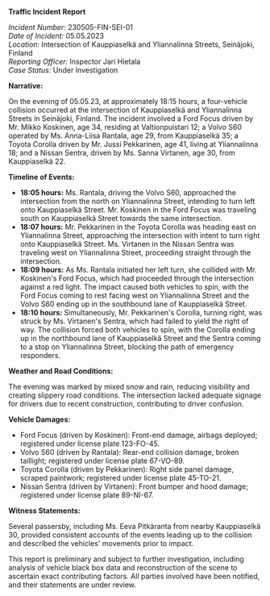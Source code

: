 **Traffic Incident Report**

*Incident Number:* 230505-FIN-SEI-01  
*Date of Incident:* 05.05.2023  
*Location:* Intersection of Kauppiaselkä and Yliannalinna Streets, Seinäjoki, Finland  
*Reporting Officer:* Inspector Jari Hietala  
*Case Status:* Under Investigation

**Narrative:**

On the evening of 05.05.23, at approximately 18:15 hours, a four-vehicle collision occurred at the intersection of Kauppiaselkä and Yliannalinna Streets in Seinäjoki, Finland. The incident involved a Ford Focus driven by Mr. Mikko Koskinen, age 34, residing at Valtionpuistari 12; a Volvo S60 operated by Ms. Anna-Liisa Rantala, age 29, from Kauppiaselkä 35; a Toyota Corolla driven by Mr. Jussi Pekkarinen, age 41, living at Yliannalinna 18; and a Nissan Sentra, driven by Ms. Sanna Virtanen, age 30, from Kauppiaselkä 22.

**Timeline of Events:**

- **18:05 hours:** Ms. Rantala, driving the Volvo S60, approached the intersection from the north on Yliannalinna Street, intending to turn left onto Kauppiaselkä Street. Mr. Koskinen in the Ford Focus was traveling south on Kauppiaselkä Street towards the same intersection.
- **18:07 hours:** Mr. Pekkarinen in the Toyota Corolla was heading east on Yliannalinna Street, approaching the intersection with intent to turn right onto Kauppiaselkä Street. Ms. Virtanen in the Nissan Sentra was traveling west on Yliannalinna Street, proceeding straight through the intersection.
- **18:09 hours:** As Ms. Rantala initiated her left turn, she collided with Mr. Koskinen's Ford Focus, which had proceeded through the intersection against a red light. The impact caused both vehicles to spin, with the Ford Focus coming to rest facing west on Yliannalinna Street and the Volvo S60 ending up in the southbound lane of Kauppiaselkä Street.
- **18:10 hours:** Simultaneously, Mr. Pekkarinen's Corolla, turning right, was struck by Ms. Virtanen's Sentra, which had failed to yield the right of way. The collision forced both vehicles to spin, with the Corolla ending up in the northbound lane of Kauppiaselkä Street and the Sentra coming to a stop on Yliannalinna Street, blocking the path of emergency responders.

**Weather and Road Conditions:**

The evening was marked by mixed snow and rain, reducing visibility and creating slippery road conditions. The intersection lacked adequate signage for drivers due to recent construction, contributing to driver confusion.

**Vehicle Damages:**

- Ford Focus (driven by Koskinen): Front-end damage, airbags deployed; registered under license plate 123-FO-45.
- Volvo S60 (driven by Rantala): Rear-end collision damage, broken taillight; registered under license plate 67-VO-89.
- Toyota Corolla (driven by Pekkarinen): Right side panel damage, scraped paintwork; registered under license plate 45-TO-21.
- Nissan Sentra (driven by Virtanen): Front bumper and hood damage; registered under license plate 89-NI-67.

**Witness Statements:**

Several passersby, including Ms. Eeva Pitkäranta from nearby Kauppiaselkä 30, provided consistent accounts of the events leading up to the collision and described the vehicles' movements prior to impact.

This report is preliminary and subject to further investigation, including analysis of vehicle black box data and reconstruction of the scene to ascertain exact contributing factors. All parties involved have been notified, and their statements are under review.
